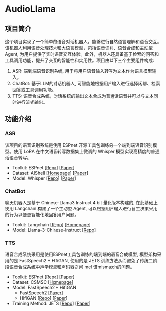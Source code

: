 # AudioLlama
## 项目简介
这个项目实现了一个简单的语音对话机器人，能够进行自然语言理解和语音交互。该机器人利用语音处理技术和大语言模型，包括语音识别、语音合成和主动型Agent, 为用户提供了实时语音交互体验。此外，机器人还具备基于检索的问答和工具调用功能，提升了交互的智能性和实用性。项目由以下三个主要组件构成:
1. ASR: 端到端语音识别系统, 用于将用户语音输入转写为文本作为语言模型输入。
2. ChatBot: 基于LLM的对话机器人, 可智能地根据用户输入进行选择闲聊、检索回答或工具调用功能。
3. TTS: 语音合成系统，对话系统的输出文本合成为普通话语音并可以与文本同时进行流式输出。

## 功能介绍
### ASR
该项目的语音识别系统是使用 ESPnet 开源工具包训练的一个端到端语音识别模型。使用 LoRA 在中文语音转写数据集上微调的 Whisper 模型实现高精度的普通话语音转写。
* Toolkit: ESPnet [[Repo](https://github.com/espnet/espnet)] [[Paper](https://arxiv.org/abs/1804.00015)]
* Dataset: AIShell [[Homepage](https://www.openslr.org/33/)] [[Paper](https://arxiv.org/abs/1709.05522)]
* Model: Whisper [[Repo](https://github.com/openai/whisper)] [[Paper](https://arxiv.org/abs/2212.04356)]

### ChatBot
聊天机器人是基于 Chinese-Llama3 Instruct 4 bit 量化版本构建的, 在此基础上使用 Langchain 构建了一个主动型 Agent, 可以根据用户输入进行自主决策采用的行为以便更智能化地回答用户问题。
* Tookit: Langchain [[Repo](https://github.com/langchain-ai/langchain)] [[Homepage](https://www.langchain.com/)]
* Model: Llama-3-Chinese-Instruct [[Repo](https://github.com/ymcui/Chinese-LLaMA-Alpaca-3)]
### TTS
语音合成系统采用是使用ESPnet工具包训练的端到端的语音合成模型, 模型架构采用的是 FastSpeech2 + HifiGAN, 使用的是 JETS 训练方法从而避免了传统二阶段语音合成系统中声学模型和声码器之间 mel 谱mismatch的问题。
* Toolkit: ESPnet [[Repo](https://github.com/espnet/espnet)] [[Paper](https://arxiv.org/abs/1804.00015)]
* Dataset: CSMSC [[Homepage](https://www.data-baker.com/open_source.html)]
* Model: FastSpeech2 + HifiGAN
  * FastSpeech2 [[Paper](https://arxiv.org/abs/2006.04558)]
  * HifiGAN [[Repo](https://github.com/jik876/hifi-gan)] [[Paper](https://arxiv.org/abs/2010.05646)]
* Training Method: JETS [[Repo](https://github.com/imdanboy/jets)] [[Paper](https://arxiv.org/abs/2203.16852)]
